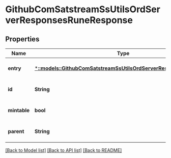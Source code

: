 # GithubComSatstreamSsUtilsOrdServerResponsesRuneResponse

## Properties
Name | Type | Description | Notes
------------ | ------------- | ------------- | -------------
**entry** | [***::models::GithubComSatstreamSsUtilsOrdServerResponsesRuneEntry**](github_com_satstream_ss-utils_ord_server_responses.RuneEntry.md) |  | [optional] [default to null]
**id** | **String** |  | [optional] [default to null]
**mintable** | **bool** |  | [optional] [default to null]
**parent** | **String** |  | [optional] [default to null]

[[Back to Model list]](../README.md#documentation-for-models) [[Back to API list]](../README.md#documentation-for-api-endpoints) [[Back to README]](../README.md)


